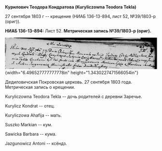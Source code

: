 **Курилович Теодора Кондратова (Kuryliczowna Teodora Tekla)**

27 сентября 1803 г -- крещение (НИАБ 136-13-894, лист 52, №39/1803-р
(ориг)).

**НИАБ 136-13-894:** Лист 52. **Метрическая запись №39/1803-р (ориг).**

![](./media/52e59949be11f7b404d1c382f46ea8ce9dfbb944.png){width="6.496527777777778in"
height="1.3430227471566054in"}

Дедиловичская Покровская церковь. 27 сентября 1803 года. Метрическая
запись о крещении.

Kuryliczowna Teodora Tekla -- дочь родителей с деревни Заречье.

Kurylicz Kondrat -- отец.

Kuryliczowa Ahafija -- мать.

Suszko Markian -- кум.

Sawicka Barbara -- кума.

Jazgunowicz Antoni -- ксёндз.
